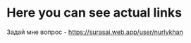 # Here you can see actual links

Задай мне вопрос - <a href="https://surasai.web.app/user/nurlykhan" target="_blank">https://surasai.web.app/user/nurlykhan</a>





